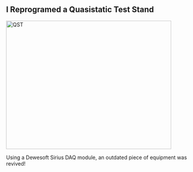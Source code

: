 
## I Reprogramed a Quasistatic Test Stand

<a><img src="{{ site.baseurl }}/assets/images/QST/QST_Overall.jpg" alt="QST" style="width:450px;height:350px;"></a>


Using a Dewesoft Sirius DAQ module, an outdated piece of equipment was revived!


